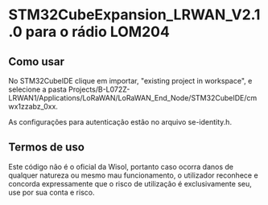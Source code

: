 # STM32CubeExpansion_LRWAN_V2.1.0 para o rádio LOM204

## Como usar

No STM32CubeIDE clique em importar, "existing project in workspace", e selecione a pasta Projects/B-L072Z-LRWAN1/Applications/LoRaWAN/LoRaWAN_End_Node/STM32CubeIDE/cmwx1zzabz_0xx.

As configurações para autenticação estão no arquivo se-identity.h.


## Termos de uso

Este código não é o oficial da Wisol, portanto caso ocorra danos de qualquer natureza ou mesmo mau funcionamento, o utilizador reconhece e concorda expressamente que o risco de utilização é exclusivamente seu, use por sua conta e risco.
